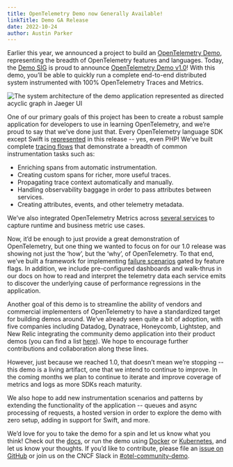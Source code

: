 ```yaml
---
title: OpenTelemetry Demo now Generally Available!
linkTitle: Demo GA Release
date: 2022-10-24
author: Austin Parker
---
```


Earlier this year, we announced a project to build an [OpenTelemetry
Demo](/blog/2022/demo-announcement/), representing the
breadth of OpenTelemetry features and languages.
Today, the [Demo SIG](https://cloud-native.slack.com/archives/C03B4CWV4DA) is proud to announce [OpenTelemetry Demo
v1.0](https://github.com/open-telemetry/opentelemetry-demo/tree/v1.0.0)!
With this demo, you’ll be able to quickly run a complete end-to-end distributed system instrumented with 100% OpenTelemetry Traces and Metrics.

![The system architecture of the demo application represented as directed acyclic graph in Jaeger UI](https://user-images.githubusercontent.com/47896520/196496223-6d6ea729-5bea-4a8c-a2c6-cd51cce386ae.png)

One of our primary goals of this project has been to create a robust sample
application for developers to use in learning OpenTelemetry, and we’re proud to
say that we’ve done just that.
Every OpenTelemetry language SDK except Swift is
[represented](https://github.com/open-telemetry/opentelemetry-demo/blob/main/docs/service_table.md)
in this release -- yes, even PHP!
We’ve built complete [tracing flows](https://github.com/open-telemetry/opentelemetry-demo/blob/main/docs/trace_service_features.md) that demonstrate a breadth of common instrumentation tasks such as:

- Enriching spans from automatic instrumentation.
- Creating custom spans for richer, more useful traces.
- Propagating trace context automatically and manually.
- Handling observability baggage in order to pass attributes between services.
- Creating attributes, events, and other telemetry metadata.

We’ve also integrated OpenTelemetry Metrics across [several services](https://github.com/open-telemetry/opentelemetry-demo/blob/main/docs/metric_service_features.md) to capture runtime and business metric use cases.

Now, it’d be enough to just provide a great demonstration of OpenTelemetry, but
one thing we wanted to focus on for our 1.0 release was showing not just the
‘how’, but the ‘why’, of OpenTelemetry.
To that end, we’ve built a framework for implementing [failure
scenarios](https://github.com/open-telemetry/opentelemetry-demo/blob/main/docs/README.md#scenarios)
gated by feature flags.
In addition, we include pre-configured dashboards and walk-thrus in our docs on how to read and interpret the telemetry data each service emits to discover the underlying cause of performance regressions in the application.

Another goal of this demo is to streamline the ability of vendors and commercial
implementers of OpenTelemetry to have a standardized target for building demos
around.
We’ve already seen quite a bit of adoption, with five companies including
Datadog, Dynatrace, Honeycomb, Lightstep, and New Relic integrating the
community demo application into their product demos (you can find a list
[here](https://github.com/open-telemetry/opentelemetry-demo#demos-featuring-online-boutique)).
We hope to encourage further contributions and collaboration along these lines.

However, just because we reached 1.0, that doesn’t mean we’re stopping -- this
demo is a living artifact, one that we intend to continue to improve. In the
coming months we plan to continue to iterate and improve coverage of metrics and
logs as more SDKs reach maturity.

We also hope to add new instrumentation scenarios and patterns by extending the functionality of the application -- queues and async processing of requests, a hosted version in order to explore the demo with zero setup, adding in support for Swift, and more.

We’d love for you to take the demo for a spin and let us know what you think!
Check out the
[docs](https://github.com/open-telemetry/opentelemetry-demo/tree/main/docs), or
run the demo using
[Docker](https://github.com/open-telemetry/opentelemetry-demo/blob/main/docs/docker_deployment.md)
or
[Kubernetes](https://github.com/open-telemetry/opentelemetry-demo/blob/main/docs/kubernetes_deployment.md),
and let us know your thoughts. If you’d like to contribute, please file an
[issue on GitHub](https://github.com/open-telemetry/opentelemetry-demo/issues)
or join us on the CNCF Slack in
[#otel-community-demo](https://cloud-native.slack.com/archives/C03B4CWV4DA).
